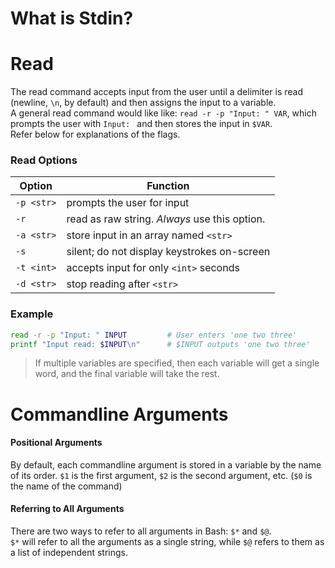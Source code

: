 # What is Stdin?

# Read
The read command accepts input from the user until a delimiter is read (newline, `\n`, by default) and then assigns the input to a variable. <br />
A general read command would like like: `read -r -p "Input: " VAR`, which prompts the user with `Input: `  and then stores the input in `$VAR`. <br />
Refer below for explanations of the flags.

### Read Options
| Option | Function |
| ------ | -------- |
| `-p <str>` | prompts the user for input |
| `-r` | read as raw string. _Always_ use this option. |
| `-a <str>` | store input in an array named `<str>` |
| `-s` | silent; do not display keystrokes on-screen |
| `-t <int>` | accepts input for only `<int>` seconds |
| `-d <str>` | stop reading after `<str>` |

### Example
```bash
read -r -p "Input: " INPUT         # User enters 'one two three'
printf "Input read: $INPUT\n"      # $INPUT outputs 'one two three'
```
> If multiple variables are specified, then each variable will get a single word, and the final variable will take the rest.

# Commandline Arguments
#### Positional Arguments
By default, each commandline argument is stored in a variable by the name of its order. `$1` is the first argument, `$2` is the second argument, etc. 
(`$0` is the name of the command)

#### Referring to All Arguments
There are two ways to refer to all arguments in Bash: `$*` and `$@`. <br />
`$*` will refer to all the arguments as a single string, while `$@` refers to them as a list of independent strings.
